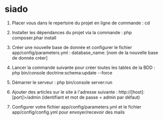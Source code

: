 # siado

1) Placer vous dans le repertoire du projet en ligne de commande : 
	cd <chemin vers le projet siado>

2) Installer les dépendances du projet via la commande :
	php composer.phar install

3) Créer une nouvelle base de donnée et configurer le fichier app/config/parameters.yml : 
	database_name: [nom de la nouvelle base de donnée créer]

4) Lancer la commande suivante pour créer toutes les tables de la BDD :
	php bin/console doctrine:schema:update --force

5) Démarrer le serveur :
	php bin/console server:run

6) Ajouter des articles sur le site à l'adresse suivante :
	http://[host]:[port]>/admin (identifiant et mot de passe = admin par défaut)

7) Configurer votre fichier app/config/parameters.yml et le fichier app/config/config.yml pour envoyer/recevoir des mails
